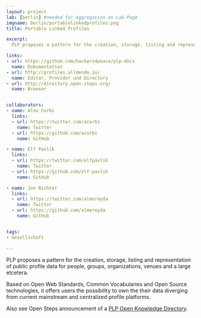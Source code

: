 ```yaml
---
layout: project
lab: [berlin] #needed for Aggregation on Lab-Page
imgname: berlin/portablelinkedprofiles.png
title: Portable Linked Profiles

excerpt:
  PLP proposes a pattern for the creation, storage, listing and representation of public profile data.

links:
- url: https://github.com/hackers4peace/plp-docs
  name: Dokumentation
- url: http://profiles.allmende.io/
  name: Editor, Provider und Directory
- url: http://directory.open-steps.org/
  name: Browser


collaborators:
- name: Alex Corbi
  links:
  - url: https://twitter.com/acorbi
    name: Twitter
  - url: https://github.com/acorbi
    name: GitHub

- name: Elf Pavlik
  links:
  - url: https://twitter.com/elfpavlik
    name: Twitter
  - url: https://github.com/elf-pavlik
    name: GitHub

- name: Jon Richter
  links:
  - url: https://twitter.com/almereyda
    name: Twitter
  - url: https://github.com/almereyda
    name: GitHub


tags:
- Gesellschaft

---
```


PLP proposes a pattern for the creation, storage, listing and representation of
public profile data for people, groups, organizations, venues and a large
etcetera.

Based on Open Web Standards, Common Vocabularies and Open Source
technologies, it offers users the possibility to own the their data diverging
from current mainstream and centralized profile platforms.

Also see Open Steps announcement of a [PLP Open Knowledge Directory](http://www.open-steps.org/introducing-the-new-open-knowledge-directory-with-plp-profiles/).
